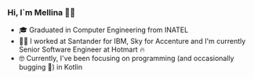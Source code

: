 ### Hi, I`m Mellina 👋😀

- 🎓 Graduated in Computer Engineering from INATEL
- 👩‍💻 I worked at Santander for IBM, Sky for Accenture and I'm currently Senior Software Engineer at Hotmart 🔥
- 🤓 Currently, I've been focusing on programming (and occasionally bugging 🤫) in Kotlin
